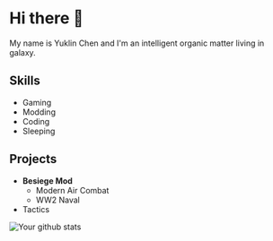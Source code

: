 # Hi there 👋

My name is Yuklin Chen and I'm an intelligent organic matter living in galaxy.

## Skills
- Gaming
- Modding
- Coding
- Sleeping

## Projects
- **Besiege Mod** 
  - Modern Air Combat
  - WW2 Naval
- Tactics

![Your github stats](https://github-readme-stats.vercel.app/api?username=Chen-Yulin&show_icons=true&theme=radical)
